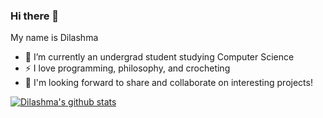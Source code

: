 ### Hi there 👋

My name is Dilashma 

- 🌱 I’m currently an undergrad student studying Computer Science
- ⚡  I love programming, philosophy, and crocheting
- 👯 I'm looking forward to share and collaborate on interesting projects!

[![Dilashma's github stats](https://github-readme-stats.vercel.app/api?username=Dilashmar&count_private=true&show_icons=true&theme=radical&hide_rank=false)](https://github.com/anuraghazra/github-readme-stats)

